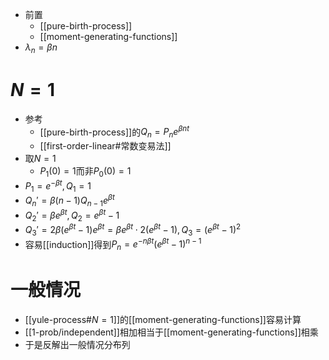 - 前置
  - [[pure-birth-process]]
  - [[moment-generating-functions]]
- $\lambda_n=\beta n$
# $N=1$
- 参考
  - [[pure-birth-process]]的$Q_n = P_n e^{\beta nt}$
  - [[first-order-linear#常数变易法]]
- 取$N=1$
  - $P_1(0)=1$而非$P_0(0)=1$
- $P_1=e^{-\beta t},Q_1=1$
- $Q_n' = \beta(n-1)Q_{n-1}e^{\beta t}$
- $Q_2' = \beta e^{\beta t},Q_2 = e^{\beta t}-1$
- $Q_3' = 2\beta (e^{\beta t}-1)e^{\beta t}=\beta e^{\beta t}\cdot 2(e^{\beta t}-1),Q_3 =(e^{\beta t}-1)^2$
- 容易[[induction]]得到$P_n = e^{-n\beta t}(e^{\beta t}-1)^{n-1}$
# 一般情况
- [[yule-process#$N=1$]]的[[moment-generating-functions]]容易计算
- [[1-prob/independent]]相加相当于[[moment-generating-functions]]相乘
- 于是反解出一般情况分布列
